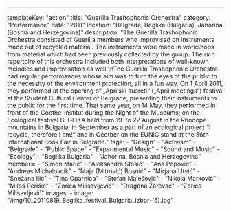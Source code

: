 ---
  templateKey: "action"
  title: "Guerilla Trashophonic Orchestra"
  category: "Performance"
  date: "2011"
  location: "Belgrade, Beglika (Bulgaria), Jahorina (Bosnia and Herzegovina)"
  description: "The Guerilla Trashophonic Orchestra consisted of Guerilla members who improvised on instruments made out of recycled material. The instruments were made in workshops from material which had been previously collected by the group. The rich repertoire of this orchestra included both interpretations of well-known melodies and improvisation as well.\nThe Guerilla Trashophonic Orchestra had regular performances whose aim was to turn the eyes of the public to the necessity of the environment protection, all in a fun way. On 1 April 2011, they performed at the opening of „Aprilski susreti“ („April meetings“) festival at the Student Cultural Center of Belgrade, presenting their instruments to the public for the first time. That same year, on 14 May, they performed in front of the Goethe-Institut during the Night of the Museums; on the Ecological festival BEGLIKA held from 19  to 22 August in the Rhodope mountains in Bulgaria; in September as a part of an ecological project “I recycle, therefore I am!” and in Ocotber on the EUNIC stand at the 56th International Book Fair in Belgrade."
  tags: 
    - "Design"
    - "Activism"
    - "Belgrade"
    - "Public Space"
    - "Experimental Music"
    - "Sound and Music"
    - "Ecology"
    - "Beglika Bulgaria"
    - "Jahorina, Bosnia and Herzegovina"
  members: 
    - "Simon Marić"
    - "Aleksandra Stošić"
    - "Ana Popović"
    - "Andreas Michalovcik"
    - "Maja (Mitrović) Bosnić"
    - "Mirjana Utvić"
    - "Snežana Ilić"
    - "Tina Oparnica"
    - "Stefan Malešević"
    - "Nikola Marković"
    - "Miloš Perišić"
    - "Zorica Milisavljević"
    - "Dragana Žarevac"
    - "Zorica Milisavljević"
  images: 
    - 
      image: "/img/10_20110819_Beglika_festival_Bulgaria_izbor-(6).jpg"
